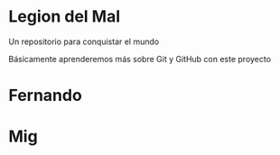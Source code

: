 # Legion del Mal

Un repositorio para conquistar el mundo

Básicamente aprenderemos más sobre Git y GitHub con este proyecto

# Fernando

# Mig
